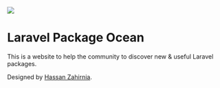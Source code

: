 ![](https://laravel-package-ocean.com/opengraph.webp)


# Laravel Package Ocean
This is a website to help the community to discover new & useful Laravel packages.


Designed by [Hassan Zahirnia](https://github.com/HassanZahirnia).